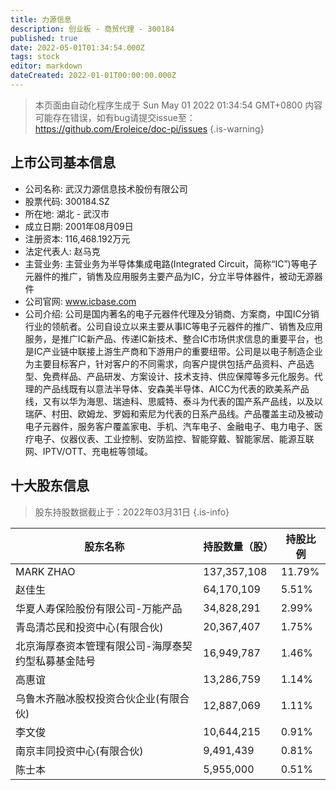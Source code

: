 ```yaml
---
title: 力源信息
description: 创业板 - 商贸代理 - 300184
published: true
date: 2022-05-01T01:34:54.000Z
tags: stock
editor: markdown
dateCreated: 2022-01-01T00:00:00.000Z
---
```


> 本页面由自动化程序生成于 Sun May 01 2022 01:34:54 GMT+0800
> 内容可能存在错误，如有bug请提交issue至：https://github.com/Eroleice/doc-pi/issues
{.is-warning}

## 上市公司基本信息
- 公司名称: 武汉力源信息技术股份有限公司
- 股票代码: 300184.SZ
- 所在地: 湖北 - 武汉市
- 成立日期: 2001年08月09日
- 注册资本: 116,468.192万元
- 法定代表人: 赵马克
- 主营业务: 主营业务为半导体集成电路(Integrated Circuit，简称“IC”)等电子元器件的推广，销售及应用服务主要产品为IC，分立半导体器件，被动无源器件
- 公司官网: www.icbase.com
- 公司介绍: 公司是国内著名的电子元器件代理及分销商、方案商，中国IC分销行业的领航者。公司自设立以来主要从事IC等电子元器件的推广、销售及应用服务，是推广IC新产品、传递IC新技术、整合IC市场供求信息的重要平台，也是IC产业链中联接上游生产商和下游用户的重要纽带。公司是以电子制造企业为主要目标客户，针对客户的不同需求，向客户提供包括产品资料、产品选型、免费样品、产品研发、方案设计、技术支持、供应保障等多元化服务。代理的产品线既有以意法半导体、安森美半导体、AICC为代表的欧美系产品线，又有以华为海思、瑞迪科、思威特、泰斗为代表的国产系产品线，以及以瑞萨、村田、欧姆龙、罗姆和索尼为代表的日系产品线。产品覆盖主动及被动电子元器件，服务客户覆盖家电、手机、汽车电子、金融电子、电力电子、医疗电子、仪器仪表、工业控制、安防监控、智能穿戴、智能家居、能源互联网、IPTV/OTT、充电桩等领域。


## 十大股东信息
> 股东持股数据截止于：2022年03月31日
{.is-info}

| 股东名称 | 持股数量（股） | 持股比例 |
| --- | --- | --- |
| MARK ZHAO | 137,357,108 | 11.79% |
| 赵佳生 | 64,170,109 | 5.51% |
| 华夏人寿保险股份有限公司-万能产品 | 34,828,291 | 2.99% |
| 青岛清芯民和投资中心(有限合伙) | 20,367,407 | 1.75% |
| 北京海厚泰资本管理有限公司-海厚泰契约型私募基金陆号 | 16,949,787 | 1.46% |
| 高惠谊 | 13,286,759 | 1.14% |
| 乌鲁木齐融冰股权投资合伙企业(有限合伙) | 12,887,069 | 1.11% |
| 李文俊 | 10,644,215 | 0.91% |
| 南京丰同投资中心(有限合伙) | 9,491,439 | 0.81% |
| 陈士本 | 5,955,000 | 0.51% |




